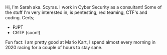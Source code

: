 Hi, I'm Sarah aka. Scyras.
I work in Cyber Security as a consultant!
Some of the stuff I'm very interested in, is pentesting, red teaming, CTF's and coding.
Certs;
  - PJPT
  - CRTP (soon!)

Fun fact: I am pretty good at Mario Kart, I spend almost every morning in 2020 racing for a couple of hours to stay sane.

